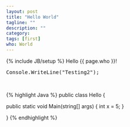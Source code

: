 ```yaml
---
layout: post
title: "Hello World"
tagline: ""
description: ""
category: 
tags: [first]
who: World
---
```

{% include JB/setup %}
Hello {{ page.who }}!

<pre>
Console.WriteLine("Testing2");
</pre>

<br/>

{% highlight Java %}
public class Hello {

  public static void Main(string[] args) {
      int x = 5;
  }

}
{% endhighlight %}


